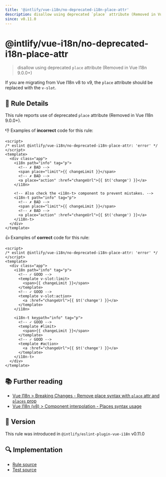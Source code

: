 ```yaml
---
title: '@intlify/vue-i18n/no-deprecated-i18n-place-attr'
description: disallow using deprecated `place` attribute (Removed in Vue I18n 9.0.0+)
since: v0.11.0
---
```


# @intlify/vue-i18n/no-deprecated-i18n-place-attr

> disallow using deprecated `place` attribute (Removed in Vue I18n 9.0.0+)

If you are migrating from Vue I18n v8 to v9, the `place` attribute should be replaced with the `v-slot`.

## :book: Rule Details

This rule reports use of deprecated `place` attribute (Removed in Vue I18n 9.0.0+).

:-1: Examples of **incorrect** code for this rule:

<eslint-code-block>

<!-- eslint-skip -->

```vue
<script>
/* eslint @intlify/vue-i18n/no-deprecated-i18n-place-attr: 'error' */
</script>
<template>
  <div class="app">
    <i18n path="info" tag="p">
      <!-- ✗ BAD -->
      <span place="limit">{{ changeLimit }}</span>
      <!-- ✗ BAD -->
      <a place="action" :href="changeUrl">{{ $t('change') }}</a>
    </i18n>

    <!-- Also check the <i18n-t> component to prevent mistakes. -->
    <i18n-t path="info" tag="p">
      <!-- ✗ BAD -->
      <span place="limit">{{ changeLimit }}</span>
      <!-- ✗ BAD -->
      <a place="action" :href="changeUrl">{{ $t('change') }}</a>
    </i18n-t>
  </div>
</template>
```

</eslint-code-block>

:+1: Examples of **correct** code for this rule:

<eslint-code-block>

<!-- eslint-skip -->

```vue
<script>
/* eslint @intlify/vue-i18n/no-deprecated-i18n-place-attr: 'error' */
</script>
<template>
  <div class="app">
    <i18n path="info" tag="p">
      <!-- ✓ GOOD -->
      <template v-slot:limit>
        <span>{{ changeLimit }}</span>
      </template>
      <!-- ✓ GOOD -->
      <template v-slot:action>
        <a :href="changeUrl">{{ $t('change') }}</a>
      </template>
    </i18n>

    <i18n-t keypath="info" tag="p">
      <!-- ✓ GOOD -->
      <template #limit>
        <span>{{ changeLimit }}</span>
      </template>
      <!-- ✓ GOOD -->
      <template #action>
        <a :href="changeUrl">{{ $t('change') }}</a>
      </template>
    </i18n-t>
  </div>
</template>
```

</eslint-code-block>

## :books: Further reading

- [Vue I18n > Breaking Changes - Remove place syntax with `place` attr and `places` prop](https://vue-i18n.intlify.dev/guide/migration/breaking.html#remove-place-syntax-with-place-attr-and-places-prop)
- [Vue I18n (v8) > Component interpolation - Places syntax usage](https://kazupon.github.io/vue-i18n/guide/interpolation.html#places-syntax-usage)

## :rocket: Version

This rule was introduced in `@intlify/eslint-plugin-vue-i18n` v0.11.0

## :mag: Implementation

- [Rule source](https://github.com/intlify/eslint-plugin-vue-i18n/blob/master/lib/rules/no-deprecated-i18n-place-attr.ts)
- [Test source](https://github.com/intlify/eslint-plugin-vue-i18n/tree/master/tests/lib/rules/no-deprecated-i18n-place-attr.ts)
